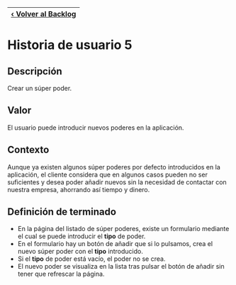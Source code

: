 | [‹ Volver al Backlog](./README.md)  |
| --- |

# Historia de usuario 5

## Descripción

Crear un súper poder.

## Valor

El usuario puede introducir nuevos poderes en la aplicación.

## Contexto

Aunque ya existen algunos súper poderes por defecto introducidos en la aplicación, el cliente considera que en algunos casos pueden no ser suficientes y desea poder añadir nuevos sin la necesidad de contactar con nuestra empresa, ahorrando así tiempo y dinero.

## Definición de terminado

- En la página del listado de súper poderes, existe un formulario mediante el cual se puede introducir el **tipo** de poder.
- En el formulario hay un botón de añadir que si lo pulsamos, crea el nuevo súper poder con el **tipo** introducido.
- Si el **tipo** de poder está vacío, el poder no se crea.
- El nuevo poder se visualiza en la lista tras pulsar el botón de añadir sin tener que refrescar la página.
